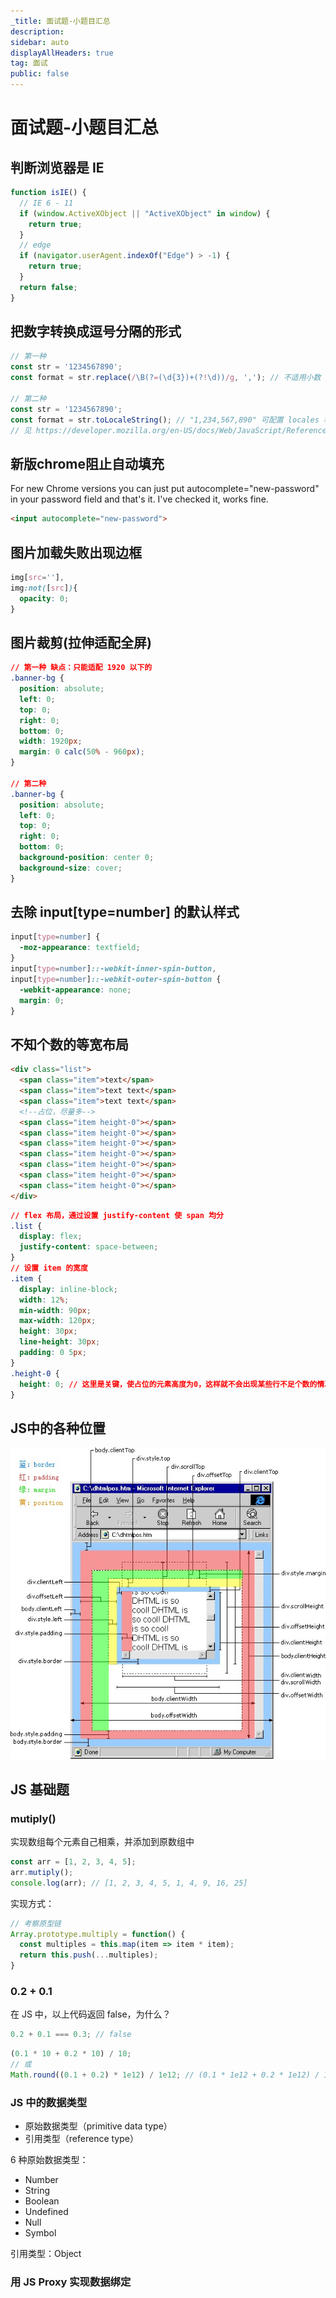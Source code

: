 ```yaml
---
_title: 面试题-小题目汇总
description: 
sidebar: auto
displayAllHeaders: true
tag: 面试
public: false
---
```


# 面试题-小题目汇总

## 判断浏览器是 IE

```js
function isIE() {
  // IE 6 - 11
  if (window.ActiveXObject || "ActiveXObject" in window) {
    return true;
  }
  // edge
  if (navigator.userAgent.indexOf("Edge") > -1) {
    return true;
  }
  return false;
}
```

## 把数字转换成逗号分隔的形式

```js
// 第一种
const str = '1234567890';
const format = str.replace(/\B(?=(\d{3})+(?!\d))/g, ','); // 不适用小数

// 第二种
const str = '1234567890';
const format = str.toLocaleString(); // "1,234,567,890" 可配置 locales 和 options
// 见 https://developer.mozilla.org/en-US/docs/Web/JavaScript/Reference/Global_Objects/Number/toLocaleString
```

## 新版chrome阻止自动填充

For new Chrome versions you can just put autocomplete="new-password" in your password field and that's it. I've checked it, works fine.

```html
<input autocomplete="new-password">
```

## 图片加载失败出现边框

```css
img[src=''],
img:not([src]){
  opacity: 0;
}
```

## 图片裁剪(拉伸适配全屏)

```css
// 第一种 缺点：只能适配 1920 以下的
.banner-bg {
  position: absolute;
  left: 0;
  top: 0;
  right: 0;
  bottom: 0;
  width: 1920px;
  margin: 0 calc(50% - 960px);
}

// 第二种
.banner-bg {
  position: absolute;
  left: 0;
  top: 0;
  right: 0;
  bottom: 0;
  background-position: center 0;
  background-size: cover;
}
```

## 去除 input[type=number] 的默认样式

```css
input[type=number] {
  -moz-appearance: textfield;
}
input[type=number]::-webkit-inner-spin-button,
input[type=number]::-webkit-outer-spin-button {
  -webkit-appearance: none;
  margin: 0;
}
```

## 不知个数的等宽布局

```html
<div class="list">
  <span class="item">text</span>
  <span class="item">text text</span>
  <span class="item">text text</span>
  <!--占位，尽量多-->
  <span class="item height-0"></span>
  <span class="item height-0"></span>
  <span class="item height-0"></span>
  <span class="item height-0"></span>
  <span class="item height-0"></span>
  <span class="item height-0"></span>
  <span class="item height-0"></span>
</div>
```

```css
// flex 布局，通过设置 justify-content 使 span 均分
.list {
  display: flex;
  justify-content: space-between;
}
// 设置 item 的宽度
.item {
  display: inline-block;
  width: 12%;
  min-width: 90px;
  max-width: 120px;
  height: 30px;
  line-height: 30px;
  padding: 0 5px;
}
.height-0 {
  height: 0; // 这里是关键，使占位的元素高度为0，这样就不会出现某些行不足个数的情况下，会两边对齐的样子
}
```

## JS中的各种位置

![img](./images/01/01.positions-in-js.png)

## JS 基础题

### mutiply()

实现数组每个元素自己相乘，并添加到原数组中

```js
const arr = [1, 2, 3, 4, 5];
arr.mutiply();
console.log(arr); // [1, 2, 3, 4, 5, 1, 4, 9, 16, 25]
```

实现方式：

```js
// 考察原型链
Array.prototype.multiply = function() {
  const multiples = this.map(item => item * item);
  return this.push(...multiples);
}
```

### 0.2 + 0.1

在 JS 中，以上代码返回 false，为什么？

```js
0.2 + 0.1 === 0.3; // false
```

```js
(0.1 * 10 + 0.2 * 10) / 10;
// 或
Math.round((0.1 + 0.2) * 1e12) / 1e12; // (0.1 * 1e12 + 0.2 * 1e12) / 1e12;
```

### JS 中的数据类型

- 原始数据类型（primitive data type）
- 引用类型（reference type）

6 种原始数据类型：

- Number
- String
- Boolean
- Undefined
- Null
- Symbol

引用类型：Object

### 用 JS Proxy 实现数据绑定

